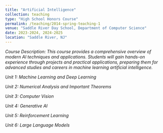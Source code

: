 ```yaml
---
title: "Artificial Intelligence"
collection: teaching
type: "High School Honors Course"
permalink: /teaching/2014-spring-teaching-1
venue: "Saddle River Day School, Department of Computer Science"
date: 2023-2024, 2024-2025
location: "Saddle River, NJ"
---
```


*Course Description:
This course provides a comprehensive overview of modern AI techniques and applications. Students will gain hands-on experience through projects and practical applications, preparing them for advanced studies and careers in machine learning artificial intelligence.*

*Unit 1: Machine Learning and Deep Learning*

*Unit 2: Numerical Analysis and Important Theorems*

*Unit 3: Computer Vision*

*Unit 4: Generative AI*

*Unit 5: Reinforcement Learning*

*Unit 6: Large Language Models*
